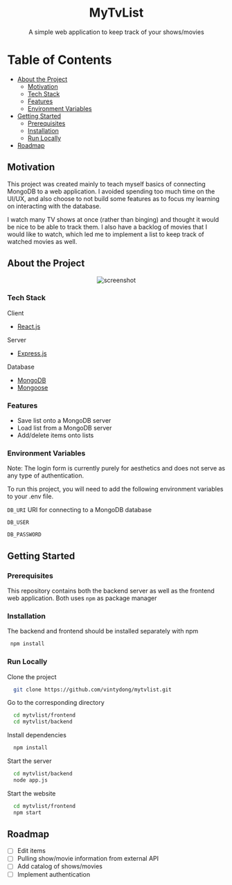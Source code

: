 <div align="center">
  <h1>MyTvList</h1>
  
  <p>
    A simple web application to keep track of your shows/movies
  </p>
</div>

<!-- Table of Contents -->

# Table of Contents

-   [About the Project](#about-the-project)
    -   [Motivation](#motivation)
    -   [Tech Stack](#tech-stack)
    -   [Features](#features)
    -   [Environment Variables](#environment-variables)
-   [Getting Started](#getting-started)
    -   [Prerequisites](#prerequisites)
    -   [Installation](#installation)
    -   [Run Locally](#run-locally)
-   [Roadmap](#roadmap)

<!-- About the Project -->

## Motivation

This project was created mainly to teach myself basics of connecting MongoDB to a web application. I avoided spending too much time on the UI/UX, and also choose to not build some features as to focus my learning on interacting with the database.

I watch many TV shows at once (rather than binging) and thought it would be nice to be able to track them. I also have a backlog of movies that I would like to watch, which led me to implement a list to keep track of watched movies as well.

## About the Project

<div align="center"> 
  <img src="https://placehold.co/600x400?text=Your+Screenshot+here" alt="screenshot" />
</div>

<!-- TechStack -->

### Tech Stack

  <summary>Client</summary>
  <ul>
    <li><a href="https://reactjs.org/">React.js</a></li>
  </ul>

  <summary>Server</summary>
  <ul>
    <li><a href="https://expressjs.com/">Express.js</a></li>
  </ul>
<summary>Database</summary>
  <ul>
    <li><a href="https://www.mongodb.com/">MongoDB</a></li>
    <li><a href="https://mongoosejs.com/">Mongoose</a></li>
  </ul>
<!-- Features -->

### Features

-   Save list onto a MongoDB server
-   Load list from a MongoDB server
-   Add/delete items onto lists

<!-- Env Variables -->

### Environment Variables

Note: The login form is currently purely for aesthetics and does not serve as any type of authentication.

To run this project, you will need to add the following environment variables to your .env file.

`DB_URI` URI for connecting to a MongoDB database

`DB_USER`

`DB_PASSWORD`

<!-- Getting Started -->

## Getting Started

<!-- Prerequisites -->

### Prerequisites

This repository contains both the backend server as well as the frontend web application. Both uses `npm` as package manager

<!-- Installation -->

### Installation

The backend and frontend should be installed separately with npm

```bash
 npm install
```

<!-- Run Locally -->

### Run Locally

Clone the project

```bash
  git clone https://github.com/vintydong/mytvlist.git
```

Go to the corresponding directory

```bash
  cd mytvlist/frontend
  cd mytvlist/backend
```

Install dependencies

```bash
  npm install
```

Start the server

```bash
  cd mytvlist/backend
  node app.js
```

Start the website

```bash
  cd mytvlist/frontend
  npm start
```

<!-- Roadmap -->

## Roadmap

-   [ ] Edit items
-   [ ] Pulling show/movie information from external API
-   [ ] Add catalog of shows/movies
-   [ ] Implement authentication
